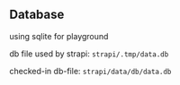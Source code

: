 ## Database

using sqlite for playground

db file used by strapi: `strapi/.tmp/data.db`

checked-in db-file: `strapi/data/db/data.db`

